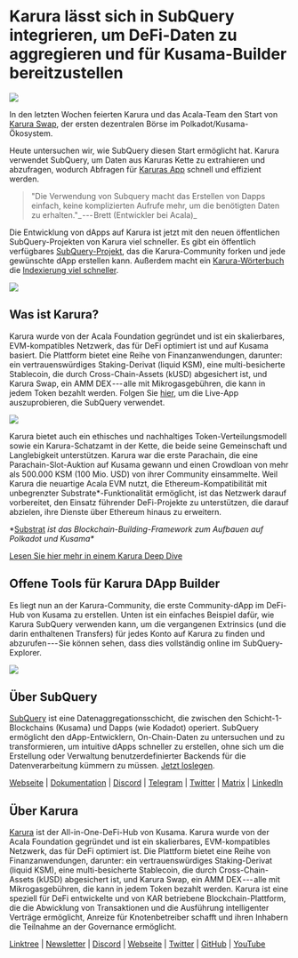 # Karura lässt sich in SubQuery integrieren, um DeFi-Daten zu aggregieren und für Kusama-Builder bereitzustellen

![](https://cdn-images-1.medium.com/max/1600/0*EBj5be1webNUchfi)

In den letzten Wochen feierten Karura und das Acala-Team den Start von [Karura Swap](https://apps.karura.network/), der ersten dezentralen Börse im Polkadot/Kusama-Ökosystem.

Heute untersuchen wir, wie SubQuery diesen Start ermöglicht hat. Karura verwendet SubQuery, um Daten aus Karuras Kette zu extrahieren und abzufragen, wodurch Abfragen für [Karuras App](https://apps.karura.network/) schnell und effizient werden.

> "Die Verwendung von Subquery macht das Erstellen von Dapps einfach, keine komplizierten Aufrufe mehr, um die benötigten Daten zu erhalten."_ --- Brett (Entwickler bei Acala)_

Die Entwicklung von dApps auf Karura ist jetzt mit den neuen öffentlichen SubQuery-Projekten von Karura viel schneller. Es gibt ein öffentlich verfügbares [SubQuery-Projekt](https://explorer.subquery.network/subquery/AcalaNetwork/karura), das die Karura-Community forken und jede gewünschte dApp erstellen kann. Außerdem macht ein [Karura-Wörterbuch](https://explorer.subquery.network/subquery/AcalaNetwork/karura-dictionary) die [Indexierung viel schneller](https://subquery.medium.com/subquerys-just-got-a-lot-faster-with-the-dictionary-8a7a1447574).

![](https://cdn-images-1.medium.com/max/1600/1*vvI_pI93mhe4kzSNQ2yMoQ.png)

## Was ist Karura?

Karura wurde von der Acala Foundation gegründet und ist ein skalierbares, EVM-kompatibles Netzwerk, das für DeFi optimiert ist und auf Kusama basiert. Die Plattform bietet eine Reihe von Finanzanwendungen, darunter: ein vertrauenswürdiges Staking-Derivat (liquid KSM), eine multi-besicherte Stablecoin, die durch Cross-Chain-Assets (kUSD) abgesichert ist, und Karura Swap, ein AMM DEX --- alle mit Mikrogasgebühren, die kann in jedem Token bezahlt werden. Folgen Sie [hier](http://apps.karura.network), um die Live-App auszuprobieren, die SubQuery verwendet.

![](https://cdn-images-1.medium.com/max/1600/0*g174RcFJwJcw2ITS)

Karura bietet auch ein ethisches und nachhaltiges Token-Verteilungsmodell sowie ein Karura-Schatzamt in der Kette, die beide seine Gemeinschaft und Langlebigkeit unterstützen. Karura war die erste Parachain, die eine Parachain-Slot-Auktion auf Kusama gewann und einen Crowdloan von mehr als 500.000 KSM (100 Mio. USD) von ihrer Community einsammelte. Weil Karura die neuartige Acala EVM nutzt, die Ethereum-Kompatibilität mit unbegrenzter Substrate\*-Funktionalität ermöglicht, ist das Netzwerk darauf vorbereitet, den Einsatz führender DeFi-Projekte zu unterstützen, die darauf abzielen, ihre Dienste über Ethereum hinaus zu erweitern.

*[Substrat](http://substrate.dev/) *ist das Blockchain-Building-Framework zum Aufbauen auf Polkadot und Kusama\**

[Lesen Sie hier mehr in einem Karura Deep Dive](https://medium.com/acalanetwork/countdown-to-karura-a-deep-dive-on-the-defi-hub-of-kusama-410066fc1e1f)

## Offene Tools für Karura DApp Builder

Es liegt nun an der Karura-Community, die erste Community-dApp im DeFi-Hub von Kusama zu erstellen. Unten ist ein einfaches Beispiel dafür, wie Karura SubQuery verwenden kann, um die vergangenen Extrinsics (und die darin enthaltenen Transfers) für jedes Konto auf Karura zu finden und abzurufen --- Sie können sehen, dass dies vollständig online im SubQuery-Explorer.

![](https://cdn-images-1.medium.com/max/1600/0*t6stH0LeQC8M5fSp)

## Über SubQuery

[SubQuery](https://subquery.network/) ist eine Datenaggregationsschicht, die zwischen den Schicht-1-Blockchains (Kusama) und Dapps (wie Kodadot) operiert. SubQuery ermöglicht den dApp-Entwicklern, On-Chain-Daten zu untersuchen und zu transformieren, um intuitive dApps schneller zu erstellen, ohne sich um die Erstellung oder Verwaltung benutzerdefinierter Backends für die Datenverarbeitung kümmern zu müssen. [Jetzt loslegen](https://doc.subquery.network/).

[Webseite](https://subquery.network/) | [Dokumentation](https://doc.subquery.network/) | [Discord](https://discord.com/invite/78zg8aBSMG) | [Telegram](https://t.me/subquerynetwork) | [Twitter](https://twitter.com/subquerynetwork) | [Matrix](https://matrix.to/#/#subquery:matrix.org) | [LinkedIn](https://www.linkedin.com/company/subquery)

## Über Karura

[Karura](http://acala.network/karura) ist der All-in-One-DeFi-Hub von Kusama. Karura wurde von der Acala Foundation gegründet und ist ein skalierbares, EVM-kompatibles Netzwerk, das für DeFi optimiert ist. Die Plattform bietet eine Reihe von Finanzanwendungen, darunter: ein vertrauenswürdiges Staking-Derivat (liquid KSM), eine multi-besicherte Stablecoin, die durch Cross-Chain-Assets (kUSD) abgesichert ist, und Karura Swap, ein AMM DEX --- alle mit Mikrogasgebühren, die kann in jedem Token bezahlt werden. Karura ist eine speziell für DeFi entwickelte und von KAR betriebene Blockchain-Plattform, die die Abwicklung von Transaktionen und die Ausführung intelligenter Verträge ermöglicht, Anreize für Knotenbetreiber schafft und ihren Inhabern die Teilnahme an der Governance ermöglicht.

[Linktree](http://linktr.ee/karuranetwork) | [Newsletter](https://share.hsforms.com/1X9RxkXk-R62I0VNbATaDXw4h8qc) | [Discord](https://discord.gg/vdbFVCH) | [Webseite](http://acala.network/karura) | [Twitter](https://twitter.com/KaruraNetwork) | [GitHub](https://github.com/AcalaNetwork/Acala) | [YouTube](http://youtube.com/c/acalanetwork)